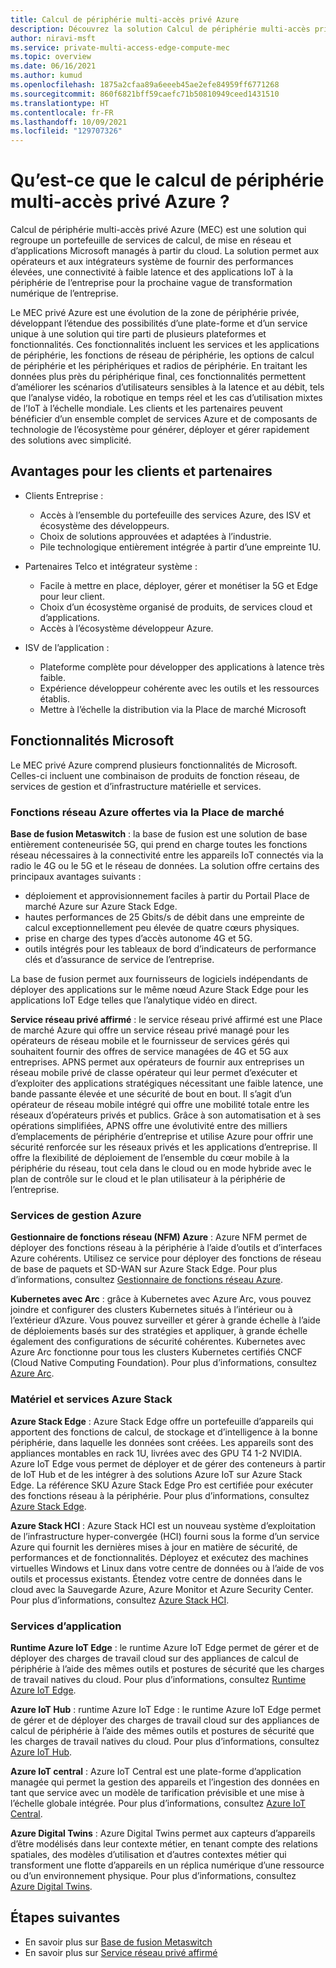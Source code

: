 ```yaml
---
title: Calcul de périphérie multi-accès privé Azure
description: Découvrez la solution Calcul de périphérie multi-accès privé Azure (MEC) qui regroupe un portefeuille de services de calcul, de mise en réseau et d’applications Microsoft managés à partir du cloud.
author: niravi-msft
ms.service: private-multi-access-edge-compute-mec
ms.topic: overview
ms.date: 06/16/2021
ms.author: kumud
ms.openlocfilehash: 1875a2cfaa89a6eeeb45ae2efe84959ff6771268
ms.sourcegitcommit: 860f6821bff59caefc71b50810949ceed1431510
ms.translationtype: HT
ms.contentlocale: fr-FR
ms.lasthandoff: 10/09/2021
ms.locfileid: "129707326"
---
```

# <a name="what-is-azure-private-multi-access-edge-compute"></a>Qu’est-ce que le calcul de périphérie multi-accès privé Azure ?

Calcul de périphérie multi-accès privé Azure (MEC) est une solution qui regroupe un portefeuille de services de calcul, de mise en réseau et d’applications Microsoft managés à partir du cloud. La solution permet aux opérateurs et aux intégrateurs système de fournir des performances élevées, une connectivité à faible latence et des applications IoT à la périphérie de l’entreprise pour la prochaine vague de transformation numérique de l’entreprise. 

Le MEC privé Azure est une évolution de la zone de périphérie privée, développant l’étendue des possibilités d’une plate-forme et d’un service unique à une solution qui tire parti de plusieurs plateformes et fonctionnalités. Ces fonctionnalités incluent les services et les applications de périphérie, les fonctions de réseau de périphérie, les options de calcul de périphérie et les périphériques et radios de périphérie. En traitant les données plus près du périphérique final, ces fonctionnalités permettent d’améliorer les scénarios d’utilisateurs sensibles à la latence et au débit, tels que l’analyse vidéo, la robotique en temps réel et les cas d’utilisation mixtes de l’IoT à l’échelle mondiale. Les clients et les partenaires peuvent bénéficier d’un ensemble complet de services Azure et de composants de technologie de l’écosystème pour générer, déployer et gérer rapidement des solutions avec simplicité. 

## <a name="benefits-to-customers-and-partners"></a>Avantages pour les clients et partenaires
- Clients Entreprise :
    - Accès à l’ensemble du portefeuille des services Azure, des ISV et écosystème des développeurs.
    - Choix de solutions approuvées et adaptées à l’industrie.
    - Pile technologique entièrement intégrée à partir d’une empreinte 1U.

- Partenaires Telco et intégrateur système :
    - Facile à mettre en place, déployer, gérer et monétiser la 5G et Edge pour leur client.
    - Choix d’un écosystème organisé de produits, de services cloud et d’applications.
    - Accès à l’écosystème développeur Azure.

- ISV de l’application :
    - Plateforme complète pour développer des applications à latence très faible. 
    - Expérience développeur cohérente avec les outils et les ressources établis.
    - Mettre à l’échelle la distribution via la Place de marché Microsoft

## <a name="microsoft-capabilities"></a>Fonctionnalités Microsoft
Le MEC privé Azure comprend plusieurs fonctionnalités de Microsoft. Celles-ci incluent une combinaison de produits de fonction réseau, de services de gestion et d’infrastructure matérielle et services. 

### <a name="azure-network-functions-offered-via-marketplace"></a>Fonctions réseau Azure offertes via la Place de marché

**Base de fusion Metaswitch** : la base de fusion est une solution de base entièrement conteneurisée 5G, qui prend en charge toutes les fonctions réseau nécessaires à la connectivité entre les appareils IoT connectés via la radio le 4G ou le 5G et le réseau de données. La solution offre certains des principaux avantages suivants :
 - déploiement et approvisionnement faciles à partir du Portail Place de marché Azure sur Azure Stack Edge.
 - hautes performances de 25 Gbits/s de débit dans une empreinte de calcul exceptionnellement peu élevée de quatre cœurs physiques.
 - prise en charge des types d’accès autonome 4G et 5G.
 - outils intégrés pour les tableaux de bord d’indicateurs de performance clés et d’assurance de service de l’entreprise. 
 
La base de fusion permet aux fournisseurs de logiciels indépendants de déployer des applications sur le même nœud Azure Stack Edge pour les applications IoT Edge telles que l’analytique vidéo en direct. 

**Service réseau privé affirmé** : le service réseau privé affirmé est une Place de marché Azure qui offre un service réseau privé managé pour les opérateurs de réseau mobile et le fournisseur de services gérés qui souhaitent fournir des offres de service managées de 4G et 5G aux entreprises. APNS permet aux opérateurs de fournir aux entreprises un réseau mobile privé de classe opérateur qui leur permet d’exécuter et d’exploiter des applications stratégiques nécessitant une faible latence, une bande passante élevée et une sécurité de bout en bout. Il s’agit d’un opérateur de réseau mobile intégré qui offre une mobilité totale entre les réseaux d’opérateurs privés et publics. Grâce à son automatisation et à ses opérations simplifiées, APNS offre une évolutivité entre des milliers d’emplacements de périphérie d’entreprise et utilise Azure pour offrir une sécurité renforcée sur les réseaux privés et les applications d’entreprise. Il offre la flexibilité de déploiement de l’ensemble du cœur mobile à la périphérie du réseau, tout cela dans le cloud ou en mode hybride avec le plan de contrôle sur le cloud et le plan utilisateur à la périphérie de l’entreprise. 

### <a name="azure-management-services"></a>Services de gestion Azure

**Gestionnaire de fonctions réseau (NFM) Azure** : Azure NFM permet de déployer des fonctions réseau à la périphérie à l’aide d’outils et d’interfaces Azure cohérents. Utilisez ce service pour déployer des fonctions de réseau de base de paquets et SD-WAN sur Azure Stack Edge. Pour plus d’informations, consultez [Gestionnaire de fonctions réseau Azure](../network-function-manager/overview.md).

**Kubernetes avec Arc** : grâce à Kubernetes avec Azure Arc, vous pouvez joindre et configurer des clusters Kubernetes situés à l’intérieur ou à l’extérieur d’Azure. Vous pouvez surveiller et gérer à grande échelle à l’aide de déploiements basés sur des stratégies et appliquer, à grande échelle également des configurations de sécurité cohérentes. Kubernetes avec Azure Arc fonctionne pour tous les clusters Kubernetes certifiés CNCF (Cloud Native Computing Foundation). Pour plus d’informations, consultez [Azure Arc](https://azure.microsoft.com/services/azure-arc/).

### <a name="azure-stack-hardware-and-services"></a>Matériel et services Azure Stack
**Azure Stack Edge** : Azure Stack Edge offre un portefeuille d’appareils qui apportent des fonctions de calcul, de stockage et d’intelligence à la bonne périphérie, dans laquelle les données sont créées. Les appareils sont des appliances montables en rack 1U, livrées avec des GPU T4 1-2 NVIDIA. Azure IoT Edge vous permet de déployer et de gérer des conteneurs à partir de IoT Hub et de les intégrer à des solutions Azure IoT sur Azure Stack Edge. La référence SKU Azure Stack Edge Pro est certifiée pour exécuter des fonctions réseau à la périphérie. Pour plus d’informations, consultez [Azure Stack Edge](https://azure.microsoft.com/products/azure-stack/edge/).

**Azure Stack HCI** : Azure Stack HCI est un nouveau système d’exploitation de l’infrastructure hyper-convergée (HCI) fourni sous la forme d’un service Azure qui fournit les dernières mises à jour en matière de sécurité, de performances et de fonctionnalités. Déployez et exécutez des machines virtuelles Windows et Linux dans votre centre de données ou à l’aide de vos outils et processus existants. Étendez votre centre de données dans le cloud avec la Sauvegarde Azure, Azure Monitor et Azure Security Center. Pour plus d’informations, consultez [Azure Stack HCI](https://azure.microsoft.com/products/azure-stack/hci/).

### <a name="application-services"></a>Services d’application

**Runtime Azure IoT Edge** : le runtime Azure IoT Edge permet de gérer et de déployer des charges de travail cloud sur des appliances de calcul de périphérie à l’aide des mêmes outils et postures de sécurité que les charges de travail natives du cloud. Pour plus d’informations, consultez [Runtime Azure IoT Edge](/windows/ai/windows-ml-container/iot-edge-runtime).

**Azure IoT Hub** : runtime Azure IoT Edge : le runtime Azure IoT Edge permet de gérer et de déployer des charges de travail cloud sur des appliances de calcul de périphérie à l’aide des mêmes outils et postures de sécurité que les charges de travail natives du cloud. Pour plus d’informations, consultez [Azure IoT Hub](https://azure.microsoft.com/services/iot-hub/).

**Azure IoT central** : Azure IoT Central est une plate-forme d’application managée qui permet la gestion des appareils et l’ingestion des données en tant que service avec un modèle de tarification prévisible et une mise à l’échelle globale intégrée. Pour plus d’informations, consultez [Azure IoT Central](https://azure.microsoft.com/services/iot-central/).

**Azure Digital Twins** : Azure Digital Twins permet aux capteurs d’appareils d’être modélisés dans leur contexte métier, en tenant compte des relations spatiales, des modèles d’utilisation et d’autres contextes métier qui transforment une flotte d’appareils en un réplica numérique d’une ressource ou d’un environnement physique. Pour plus d’informations, consultez [Azure Digital Twins](https://azure.microsoft.com/services/digital-twins/).

## <a name="next-steps"></a>Étapes suivantes
- En savoir plus sur [Base de fusion Metaswitch](metaswitch-fusion-core-overview.md)
- En savoir plus sur [Service réseau privé affirmé](affirmed-private-network-service-overview.md)

